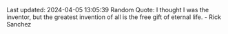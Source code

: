 Last updated: 2024-04-05 13:05:39
Random Quote: I thought I was the inventor, but the greatest invention of all is the free gift of eternal life. - Rick Sanchez